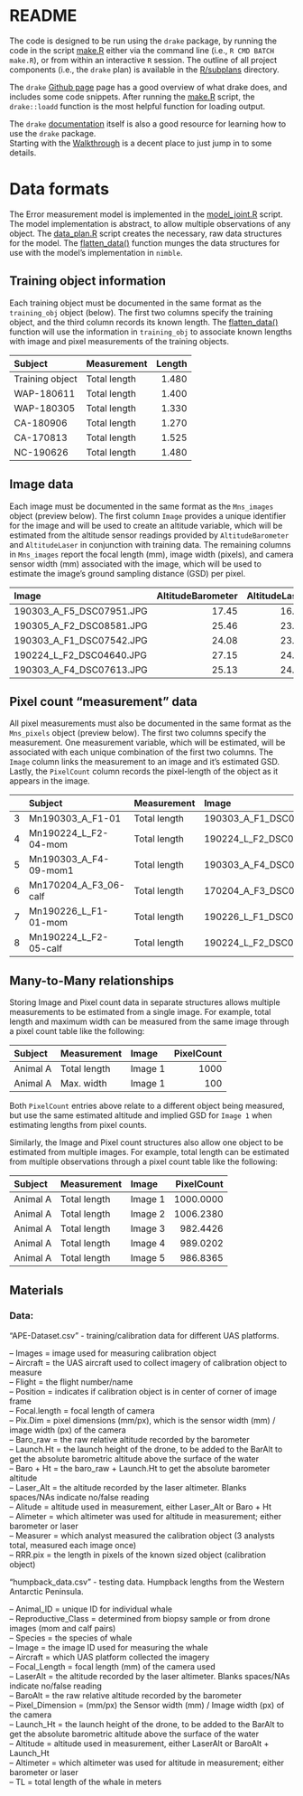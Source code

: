 README
================

The code is designed to be run using the `drake` package, by running the
code in the script [make.R](make.R) either via the command line (i.e.,
`R CMD BATCH make.R`), or from within an interactive `R` session. The
outline of all project components (i.e., the `drake` plan) is available
in the [R/subplans](R/subplans) directory.

The `drake` [Github page](https://github.com/ropensci/drake) page has a
good overview of what drake does, and includes some code snippets. After
running the [make.R](make.R) script, the `drake::loadd` function is the
most helpful function for loading output.

The `drake` [documentation](https://books.ropensci.org/drake/index.html)
itself is also a good resource for learning how to use the `drake`
package.  
Starting with the
[Walkthrough](https://books.ropensci.org/drake/walkthrough.html#set-the-stage.)
is a decent place to just jump in to some details.

# Data formats

The Error measurement model is implemented in the
[model\_joint.R](R/nimble/model_joint.R) script. The model
implementation is abstract, to allow multiple observations of any
object. The [data\_plan.R](R/subplans/data_plan.R) script creates the
necessary, raw data structures for the model. The
[flatten\_data()](R/nimble/flatten_data.R) function munges the data
structures for use with the model’s implementation in `nimble`.

## Training object information

Each training object must be documented in the same format as the
`training_obj` object (below). The first two columns specify the
training object, and the third column records its known length. The
[flatten\_data()](R/nimble/flatten_data.R) function will use the
information in `training_obj` to associate known lengths with image and
pixel measurements of the training objects.

| Subject         | Measurement  | Length |
| :-------------- | :----------- | -----: |
| Training object | Total length |  1.480 |
| WAP-180611      | Total length |  1.400 |
| WAP-180305      | Total length |  1.330 |
| CA-180906       | Total length |  1.270 |
| CA-170813       | Total length |  1.525 |
| NC-190626       | Total length |  1.480 |

## Image data

Each image must be documented in the same format as the `Mns_images`
object (preview below). The first column `Image` provides a unique
identifier for the image and will be used to create an altitude
variable, which will be estimated from the altitude sensor readings
provided by `AltitudeBarometer` and `AltitudeLaser` in conjunction with
training data. The remaining columns in `Mns_images` report the focal
length (mm), image width (pixels), and camera sensor width (mm)
associated with the image, which will be used to estimate the image’s
ground sampling distance (GSD) per pixel.

| Image                       | AltitudeBarometer | AltitudeLaser | FocalLength | ImageWidth | SensorWidth |
| :-------------------------- | ----------------: | ------------: | ----------: | ---------: | ----------: |
| 190303\_A\_F5\_DSC07951.JPG |             17.45 |         16.72 |          35 |       6000 |        23.5 |
| 190305\_A\_F2\_DSC08581.JPG |             25.46 |         23.75 |          35 |       6000 |        23.5 |
| 190303\_A\_F1\_DSC07542.JPG |             24.08 |         23.91 |          35 |       6000 |        23.5 |
| 190224\_L\_F2\_DSC04640.JPG |             27.15 |         24.37 |          35 |       6000 |        23.5 |
| 190303\_A\_F4\_DSC07613.JPG |             25.13 |         24.79 |          35 |       6000 |        23.5 |

## Pixel count “measurement” data

All pixel measurements must also be documented in the same format as the
`Mns_pixels` object (preview below). The first two columns specify the
measurement. One measurement variable, which will be estimated, will be
associated with each unique combination of the first two columns. The
`Image` column links the measurement to an image and it’s estimated GSD.
Lastly, the `PixelCount` column records the pixel-length of the object
as it appears in the image.

|   | Subject                  | Measurement  | Image                       | PixelCount | EmpiricalLength | EmpiricalBarometerLength | EmpiricalLaserLength |
| :- | :----------------------- | :----------- | :-------------------------- | ---------: | --------------: | -----------------------: | -------------------: |
| 3 | Mn190303\_A\_F1-01       | Total length | 190303\_A\_F1\_DSC07542.JPG |   4434.894 |       11.866191 |                11.950560 |            11.866191 |
| 4 | Mn190224\_L\_F2-04-mom   | Total length | 190224\_L\_F2\_DSC04640.JPG |   4800.000 |       13.090171 |                14.583429 |            13.090171 |
| 5 | Mn190303\_A\_F4-09-mom1  | Total length | 190303\_A\_F4\_DSC07613.JPG |   4253.617 |       11.800040 |                11.961880 |            11.800040 |
| 6 | Mn170204\_A\_F3\_06-calf | Total length | 170204\_A\_F3\_DSC00964.JPG |   3750.638 |        7.286240 |                 9.119552 |             7.286240 |
| 7 | Mn190226\_L\_F1-01-mom   | Total length | 190226\_L\_F1\_DSC05462.JPG |   4549.787 |       13.339543 |                13.135886 |            13.339543 |
| 8 | Mn190224\_L\_F2-05-calf  | Total length | 190224\_L\_F2\_DSC04569.JPG |   2765.106 |        8.243177 |                 8.540229 |             8.243177 |

## Many-to-Many relationships

Storing Image and Pixel count data in separate structures allows
multiple measurements to be estimated from a single image. For example,
total length and maximum width can be measured from the same image
through a pixel count table like the following:

| Subject  | Measurement  | Image   | PixelCount |
| :------- | :----------- | :------ | ---------: |
| Animal A | Total length | Image 1 |       1000 |
| Animal A | Max. width   | Image 1 |        100 |

Both `PixelCount` entries above relate to a different object being
measured, but use the same estimated altitude and implied GSD for
`Image 1` when estimating lengths from pixel counts.

Similarly, the Image and Pixel count structures also allow one object to
be estimated from multiple images. For example, total length can be
estimated from multiple observations through a pixel count table like
the following:

| Subject  | Measurement  | Image   | PixelCount |
| :------- | :----------- | :------ | ---------: |
| Animal A | Total length | Image 1 |  1000.0000 |
| Animal A | Total length | Image 2 |  1006.2380 |
| Animal A | Total length | Image 3 |   982.4426 |
| Animal A | Total length | Image 4 |   989.0202 |
| Animal A | Total length | Image 5 |   986.8365 |

## Materials

### Data:

“APE-Dataset.csv” - training/calibration data for different UAS
platforms.

– Images = image used for measuring calibration object  
– Aircraft = the UAS aircraft used to collect imagery of calibration
object to measure  
– Flight = the flight number/name  
– Position = indicates if calibration object is in center of corner of
image frame  
– Focal.length = focal length of camera  
– Pix.Dim = pixel dimensions (mm/px), which is the sensor width (mm) /
image width (px) of the camera  
– Baro\_raw = the raw relative altitude recorded by the barometer  
– Launch.Ht = the launch height of the drone, to be added to the BarAlt
to get the absolute barometric altitude above the surface of the water  
– Baro + Ht = the baro\_raw + Launch.Ht to get the absolute barometer
altitude  
– Laser\_Alt = the altitude recorded by the laser altimeter. Blanks
spaces/NAs indicate no/false reading  
– Alitude = altitude used in measurement, either Laser\_Alt or Baro +
Ht  
– Alimeter = which altimeter was used for altitude in measurement;
either barometer or laser  
– Measurer = which analyst measured the calibration object (3 analysts
total, measured each image once)  
– RRR.pix = the length in pixels of the known sized object (calibration
object)

“humpback\_data.csv” - testing data. Humpback lengths from the Western
Antarctic Peninsula.

– Animal\_ID = unique ID for individual whale  
– Reproductive\_Class = determined from biopsy sample or from drone
images (mom and calf pairs)  
– Species = the species of whale  
– Image = the image ID used for measuring the whale  
– Aircraft = which UAS platform collected the imagery  
– Focal\_Length = focal length (mm) of the camera used  
– LaserAlt = the altitude recorded by the laser altimeter. Blanks
spaces/NAs indicate no/false reading  
– BaroAlt = the raw relative altitude recorded by the barometer  
– Pixel\_Dimension = (mm/px) the Sensor width (mm) / Image width (px) of
the camera  
– Launch\_Ht = the launch height of the drone, to be added to the BarAlt
to get the absolute barometric altitude above the surface of the water  
– Altitude = altitude used in measurement, either LaserAlt or BaroAlt +
Launch\_Ht  
– Altimeter = which altimeter was used for altitude in measurement;
either barometer or laser  
– TL = total length of the whale in meters
